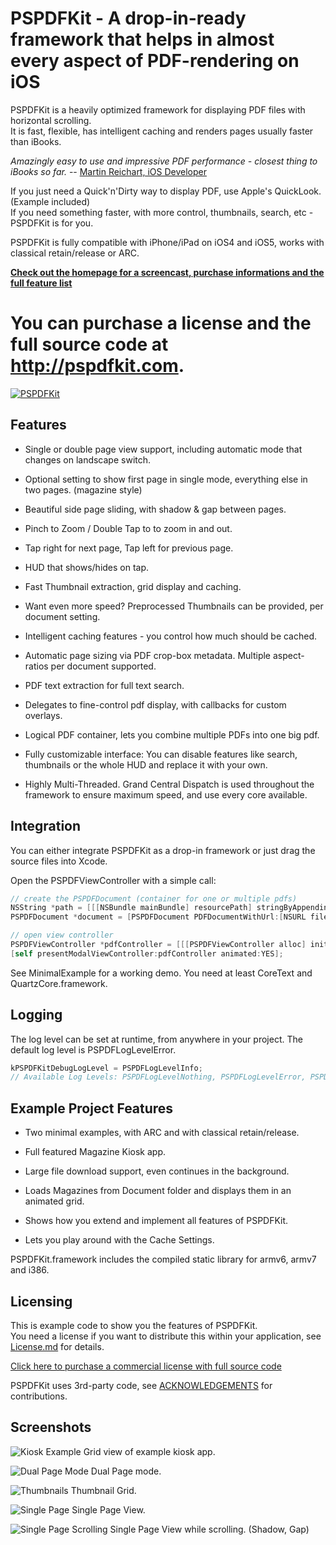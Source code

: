 # PSPDFKit - A drop-in-ready framework that helps in almost every aspect of PDF-rendering on iOS

PSPDFKit is a heavily optimized framework for displaying PDF files with horizontal scrolling.  
It is fast, flexible, has intelligent caching and renders pages usually faster than iBooks.

*Amazingly easy to use and impressive PDF performance - closest thing to iBooks so far.* -- [Martin Reichart, iOS Developer](http://twitter.com/martinr_vienna/status/95823509506359296)

If you just need a Quick'n'Dirty way to display PDF, use Apple's QuickLook. (Example included)  
If you need something faster, with more control, thumbnails, search, etc - PSPDFKit is for you.

PSPDFKit is fully compatible with iPhone/iPad on iOS4 and iOS5, works with classical retain/release or ARC.

__[Check out the homepage for a screencast, purchase informations and the full feature list](http://pspdfkit.com)__

# You can purchase a license and the full source code at http://pspdfkit.com.

[![PSPDFKit](http://pspdfkit.com/images/header.png)](http://pspdfkit.com)

Features
--------
* Single or double page view support, including automatic mode that changes on landscape switch.

* Optional setting to show first page in single mode, everything else in two pages. (magazine style)
* Beautiful side page sliding, with shadow & gap between pages.
* Pinch to Zoom / Double Tap to to zoom in and out.
* Tap right for next page, Tap left for previous page.
* HUD that shows/hides on tap.
* Fast Thumbnail extraction, grid display and caching.
* Want even more speed? Preprocessed Thumbnails can be provided, per document setting.
* Intelligent caching features - you control how much should be cached.
* Automatic page sizing via PDF crop-box metadata. Multiple aspect-ratios per document supported.
* PDF text extraction for full text search. 
* Delegates to fine-control pdf display, with callbacks for custom overlays.
* Logical PDF container, lets you combine multiple PDFs into one big pdf.
* Fully customizable interface: You can disable features like search, thumbnails or the whole HUD and replace it with your own.
* Highly Multi-Threaded. Grand Central Dispatch is used throughout the framework to ensure maximum speed, and use every core available.

Integration
-----------
You can either integrate PSPDFKit as a drop-in framework or just drag the source files into Xcode.

Open the PSPDFViewController with a simple call:

``` objective-c
// create the PSPDFDocument (container for one or multiple pdfs)
NSString *path = [[[NSBundle mainBundle] resourcePath] stringByAppendingPathComponent:@"Sample.pdf"];
PSPDFDocument *document = [PSPDFDocument PDFDocumentWithUrl:[NSURL fileURLWithPath:path]];

// open view controller
PSPDFViewController *pdfController = [[[PSPDFViewController alloc] initWithDocument:magazine] autorelease];
[self presentModalViewController:pdfController animated:YES];
```

See MinimalExample for a working demo. You need at least CoreText and QuartzCore.framework.

Logging
-------
The log level can be set at runtime, from anywhere in your project. The default log level is PSPDFLogLevelError.

``` objective-c
kPSPDFKitDebugLogLevel = PSPDFLogLevelInfo;
// Available Log Levels: PSPDFLogLevelNothing, PSPDFLogLevelError, PSPDFLogLevelInfo
```

Example Project Features
------------------------
* Two minimal examples, with ARC and with classical retain/release.

* Full featured Magazine Kiosk app.
* Large file download support, even continues in the background.
* Loads Magazines from Document folder and displays them in an animated grid.
* Shows how you extend and implement all features of PSPDFKit.
* Lets you play around with the Cache Settings.

PSPDFKit.framework includes the compiled static library for armv6, armv7 and i386.

Licensing
---------
This is example code to show you the features of PSPDFKit.  
You need a license if you want to distribute this within your application, see [License.md](https://github.com/steipete/PSPDFKit-Demo/blob/master/LICENSE.md) for details.  

[Click here to purchase a commercial license with full source code](http://pspdfkit.com/purchase.html)

PSPDFKit uses 3rd-party code, see [ACKNOWLEDGEMENTS](https://github.com/steipete/PSPDFKit-Demo/blob/master/ACKNOWLEDGEMENTS) for contributions.

Screenshots
-----------

![Kiosk Example](http://f.cl.ly/items/2E470I2U172u1W3m1v2j/pspdfkit1.png)
Grid view of example kiosk app.
  

![Dual Page Mode](http://f.cl.ly/items/3B1i3w1f202E1F3R2O18/pspdfkit2.png)
Dual Page mode.
  

![Thumbnails](http://f.cl.ly/items/421N2M000A2W3245041c/pspdfkit4.png)
Thumbnail Grid.
  

![Single Page](http://f.cl.ly/items/1h1E462k352E43050a1K/pspdfkit5.png)
Single Page View.
  

![Single Page Scrolling](http://f.cl.ly/items/070p2Q1R020S25010X3C/pspdfkit6.png)
Single Page View while scrolling. (Shadow, Gap)

